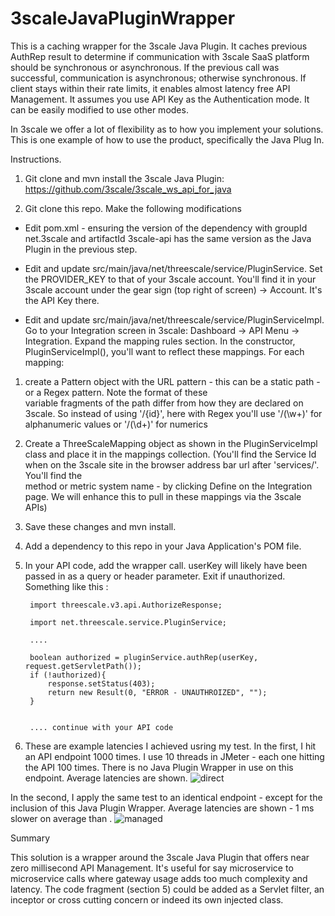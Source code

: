 # 3scaleJavaPluginWrapper
This is a caching wrapper for the 3scale Java Plugin. It caches previous AuthRep result to determine if communication with 3scale SaaS platform should be synchronous or asynchronous. If the previous call was successful, communication is asynchronous; otherwise synchronous. If client stays within their rate limits, it enables almost latency free API Management.
It assumes you use API Key as the Authentication mode. It can be easily modified to use other modes.

In 3scale we offer a lot of flexibility as to how you implement your solutions. This is one example of how to use the product, specifically the Java Plug In.


Instructions.

1) Git clone and mvn install the 3scale Java Plugin: https://github.com/3scale/3scale_ws_api_for_java

2) Git clone this repo. Make the following modifications
    
- Edit pom.xml - ensuring the version of the dependency with groupId net.3scale and artifactId 3scale-api has the same version as the Java Plugin in the previous step.

- Edit and update src/main/java/net/threescale/service/PluginService. Set the PROVIDER_KEY to that of your 3scale account. You'll find it in your 3scale account under the gear sign (top right of screen) -> Account. It's the API Key there.

- Edit and update src/main/java/net/threescale/service/PluginServiceImpl. Go to your Integration screen in 3scale: Dashboard 
-> API Menu -> Integration. Expand the mapping rules section. In the constructor, PluginServiceImpl(), you'll want to 
reflect these mappings. For each mapping:
1) create a Pattern object with the URL pattern - this can be a static path - or a Regex pattern. Note the format of these 	
variable fragments of the path differ from how they are declared on 3scale. So instead of using '/{id}', here with Regex 
you'll use '/(\\w+)' for alphanumeric values or '/(\\d+)' for numerics
2) Create a ThreeScaleMapping object as shown in the PluginServiceImpl class and place it in the mappings collection. 
(You'll find the Service Id when on the 3scale site in the browser address bar url after 'services/'. You'll find the  
method or metric system name - by clicking Define on the Integration page. We will enhance this to pull in these mappings via the 3scale APIs)

3) Save these changes and mvn install.

4) Add a dependency to this repo in your Java Application's POM file.

5) In your API code, add the wrapper call. userKey will likely have been passed in as a query or header parameter. Exit if unauthorized. Something like this :
            
        import threescale.v3.api.AuthorizeResponse;
        
        import net.threescale.service.PluginService;
        
        ....
        
    	boolean authorized = pluginService.authRep(userKey, request.getServletPath());
    	if (!authorized){
    		response.setStatus(403);
    		return new Result(0, "ERROR - UNAUTHROIZED", "");
    	}


	    .... continue with your API code

6) These are example latencies I achieved usring my test. 
In the first, I hit an API endpoint 1000 times. I use 10 threads in JMeter - each one hitting the API 100 times. There is no Java Plugin Wrapper in use on this endpoint. Average latencies are shown.
![direct](https://cloud.githubusercontent.com/assets/5570713/22400230/293de02c-e57d-11e6-93c4-a7cdf836fd9a.png)

In the second, I apply the same test to an identical endpoint - except for the inclusion of this Java Plugin Wrapper. Average latencies are shown - 1 ms slower on average than .
![managed](https://cloud.githubusercontent.com/assets/5570713/22400240/32d1c842-e57d-11e6-9f2d-c054478381e0.png)


Summary

This solution is a wrapper around the 3scale Java Plugin that offers near zero millisecond API Management. It's useful for say microservice to microservice calls where gateway usage adds too much complexity and latency. The code fragment (section 5) could be added as a Servlet filter, an inceptor or cross cutting concern or indeed its own injected class. 

